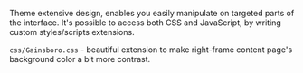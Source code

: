 Theme extensive design, enables you easily manipulate on targeted parts of the interface. It's possible to access both CSS and JavaScript, by writing custom styles/scripts extensions. 

`css/Gainsboro.css` - beautiful extension to make right-frame content page's background color a bit more contrast.
